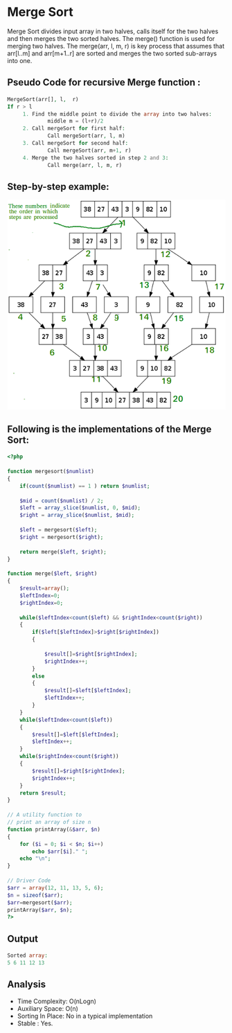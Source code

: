 # Merge Sort

Merge Sort divides input array in two halves, calls itself for the two halves and then merges the two sorted halves. The merge() function is used for merging two halves. The merge(arr, l, m, r) is key process that assumes that arr[l..m] and arr[m+1..r] are sorted and merges the two sorted sub-arrays into one.

## Pseudo Code for recursive Merge function :
```php
MergeSort(arr[], l,  r)
If r > l
     1. Find the middle point to divide the array into two halves:  
             middle m = (l+r)/2
     2. Call mergeSort for first half:   
             Call mergeSort(arr, l, m)
     3. Call mergeSort for second half:
             Call mergeSort(arr, m+1, r)
     4. Merge the two halves sorted in step 2 and 3:
             Call merge(arr, l, m, r)
```

## Step-by-step example:
![](./img/Merge-Sort-Tutorial.png)

## Following is the implementations of the Merge Sort:
```php
<?php

function mergesort($numlist)
{
    if(count($numlist) == 1 ) return $numlist;
 
    $mid = count($numlist) / 2;
    $left = array_slice($numlist, 0, $mid);
    $right = array_slice($numlist, $mid);
 
    $left = mergesort($left);
    $right = mergesort($right);
     
    return merge($left, $right);
}
 
function merge($left, $right)
{
    $result=array();
    $leftIndex=0;
    $rightIndex=0;
 
    while($leftIndex<count($left) && $rightIndex<count($right))
    {
        if($left[$leftIndex]>$right[$rightIndex])
        {
 
            $result[]=$right[$rightIndex];
            $rightIndex++;
        }
        else
        {
            $result[]=$left[$leftIndex];
            $leftIndex++;
        }
    }
    while($leftIndex<count($left))
    {
        $result[]=$left[$leftIndex];
        $leftIndex++;
    }
    while($rightIndex<count($right))
    {
        $result[]=$right[$rightIndex];
        $rightIndex++;
    }
    return $result;
}

// A utility function to 
// print an array of size n 
function printArray(&$arr, $n) 
{ 
    for ($i = 0; $i < $n; $i++) 
        echo $arr[$i]." "; 
    echo "\n"; 
} 
  
// Driver Code 
$arr = array(12, 11, 13, 5, 6); 
$n = sizeof($arr); 
$arr=mergesort($arr);
printArray($arr, $n); 
?> 
```

## Output 
```php
Sorted array:
5 6 11 12 13
```

## Analysis

- Time Complexity: O(nLogn)
- Auxiliary Space: O(n)
- Sorting In Place: No in a typical implementation
- Stable : Yes.
